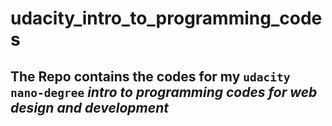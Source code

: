 # udacity_intro_to_programming_codes
## The Repo contains the codes for my `udacity nano-degree` _intro to programming codes for web design and development_
